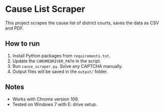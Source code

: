 # Cause List Scraper

This project scrapes the cause list of district courts, saves the data as CSV and PDF.  

## How to run
1. Install Python packages from `requirements.txt`.
2. Update the `CHROMEDRIVER_PATH` in the script.
3. Run `cause_scraper.py`. Solve any CAPTCHA manually.
4. Output files will be saved in the `output/` folder.

## Notes
- Works with Chrome version 109.
- Tested on Windows 7 with E: drive setup.
